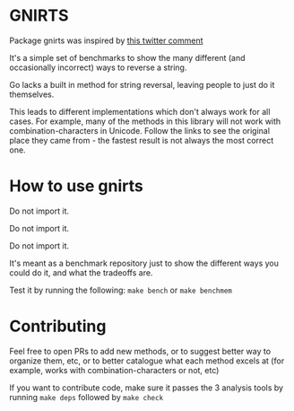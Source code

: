 GNIRTS
==========

Package gnirts was inspired by [this twitter comment](https://twitter.com/casio_juarez/status/921033719435218950)

It's a simple set of benchmarks to show the many different (and occasionally incorrect) ways to reverse a string.

Go lacks a built in method for string reversal, leaving people to just do it themselves.

This leads to different implementations which don't always work for all cases. For example, many of the methods in this library will not work with combination-characters in Unicode. Follow the links to see the original place they came from - the fastest result is not always the most correct one.

How to use gnirts
==================

Do not import it.

Do not import it.

Do not import it.

It's meant as a benchmark repository just to show the different ways you could do it, and what the tradeoffs are.

Test it by running the following: `make bench` or `make benchmem`

Contributing
============

Feel free to open PRs to add new methods, or to suggest better way to organize them, etc, or to better catalogue what each method excels at (for example, works with combination-characters or not, etc)

If you want to contribute code, make sure it passes the 3 analysis tools by running `make deps` followed by `make check`